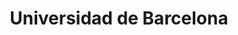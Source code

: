---
title: "Universidad de Barcelona"
external_link: "https://www.ub.edu/web/ub/ca/universitat/coronavirus/index.html"
type: "cataluña"
file_title: "Acuerdo Adaptación Enseñanza"
file_link: "https://www.ub.edu/web/ub/galeries/documents/universitat/coronavirus/pla-de-contingencia-20209731.pdf"
---